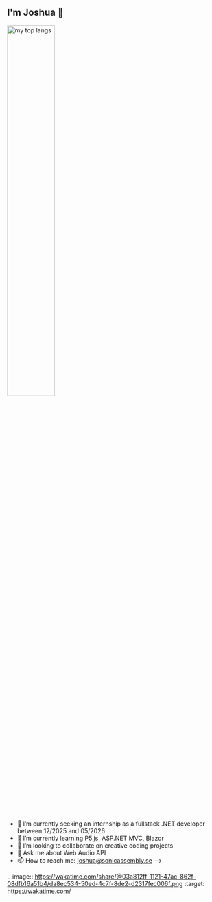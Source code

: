 ## I'm Joshua 👋

<img alt="my top langs" align="center" width="47%" src="https://github-readme-stats.vercel.app/api/top-langs/?username=joshuauaua&layout=compact&theme=radical"/>

- 🔭 I’m currently seeking an internship as a fullstack .NET developer between 12/2025 and 05/2026
- 🌱 I’m currently learning P5.js, ASP.NET MVC, Blazor
- 👯 I’m looking to collaborate on creative coding projects
- 💬 Ask me about Web Audio API
- 📫 How to reach me: joshua@sonicassembly.se
-->



.. image:: https://wakatime.com/share/@03a812ff-1121-47ac-862f-08dfb16a51b4/da8ec534-50ed-4c7f-8de2-d2317fec006f.png
    :target: https://wakatime.com/
